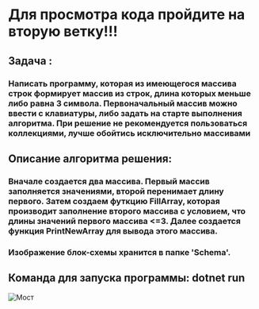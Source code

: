 # Для просмотра кода пройдите на вторую ветку!!!
## Задача : 
### Написать программу, которая из имеющегося массива строк формирует массив из строк, длина которых меньше либо равна 3 символа. Первоначальный массив можно ввести с клавиатуры, либо задать на старте выполнения алгоритма. При решение не рекомендуется пользоваться коллекциями, лучше обойтись исключительно массивами
## Описание алгоритма решения:
### Вначале создается два массива. Первый массив заполняется значениями, второй перенимает длину первого. Затем создаем футкцию FillArray, которая производит заполнение второго массива с условием, что длины значений первого массива <=3. Далее создается функция PrintNewArray для вывода этого массива.

### Изображение блок-схемы хранится в папке 'Schema'. 
## Команда для запуска программы: dotnet run


![Мост](https://funart.pro/uploads/posts/2021-03/1617051856_43-p-oboi-gornoe-ozero-45.jpg)
